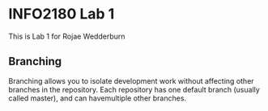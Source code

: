 # INFO2180 Lab 1
This is Lab 1 for Rojae Wedderburn

## Branching
Branching allows you to isolate development work without
affecting other branches in the repository. Each repository
has one default branch (usually called master), and can havemultiple other branches.